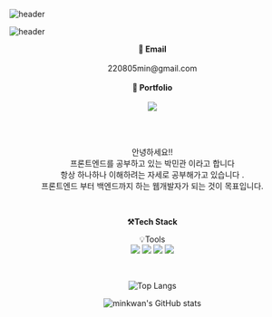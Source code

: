 <!-- **min-rhks09/min-rhks09** is a ✨ _special_ ✨ repository because its `README.md` (this file) appears on your GitHub profile. -->
![header](https://capsule-render.vercel.app/api?type=waving&color=auto&height=300&section=header&text=👋Hello!%&desc=%20%20Welcome%20to%20My%20Github&fontSize=80)
<br>

![header](https://capsule-render.vercel.app/api?height=400&text=Hello%20World!&desc=Hello%20capsule%20render&descAlign=60)
<p align="center">
    <Strong>🤩 Email</Strong><br><br>220805min@gmail.com<br>
    <br>
    <Strong>🤩 Portfolio</Strong><br><br>
    <a href="https://www.notion.so/cc2e19e6d2964417aa2cc8a538d2867d?pvs=4"><img src="https://img.shields.io/badge/Notion-000000?style=flat-square&logo=Notion&logoColor=white"/></a>

<br><br>


</p>
<p align="center">
안녕하세요!!<br>
프론트엔드를 공부하고 있는 박민관 이라고 합니다<br>
항상 하나하나 이해하려는 자세로 공부해가고 있습니다 .<br>
프론트엔드 부터 백엔드까지 하는 웹개발자가 되는 것이 목표입니다.
</p>

<br>

<p align="center">
    <Strong>⚒️Tech Stack</Strong><br>
</p>
<p align="center" display="inline-block">
  💡Tools <br>
  <img src="https://img.shields.io/badge/javascript-F7DF1E?style=for-the-badge&logo=javascript&logoColor=black">
  <img src="https://img.shields.io/badge/css-1572B6?style=for-the-badge&logo=css3&logoColor=white">
  <img src="https://img.shields.io/badge/html-E34F26?style=for-the-badge&logo=html5&logoColor=white">
  <img src="https://img.shields.io/badge/React-61DAFB?style=for-the-badge&logo=React&logoColor=white">
</p>

<br>

<div align="center">
    
![Top Langs](https://github-readme-stats.vercel.app/api/top-langs/?username=min-rhks09&layout=compact)    

![minkwan's GitHub stats](https://github-readme-stats.vercel.app/api?username=min-rhks09&show_icons=true&theme=true)
    
<!-- [![Solved.ac Profile](http://mazassumnida.wtf/api/v2/generate_badge?boj=chltmdwns96)](https://solved.ac/chltmdwns96/) -->
</div>
